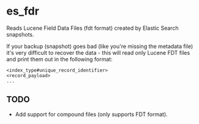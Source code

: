 es_fdr
======

Reads Lucene Field Data Files (fdt format) created by Elastic Search snapshots.

If your backup (snapshot) goes bad (like you're missing the metadata file) it's very difficult to recover the data - this will read only Lucene FDT files and print them out in the following format:
```
<index_type#unique_record_identifier>
<record_payload>
...
```

TODO
----
* Add support for compound files (only supports FDT format).
